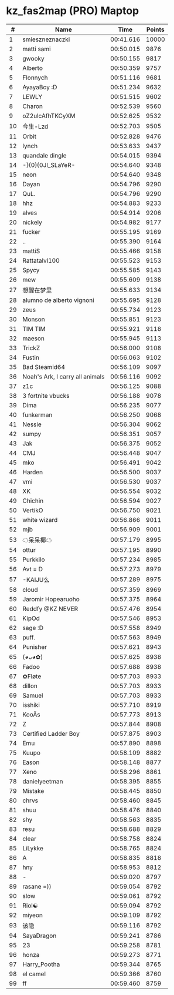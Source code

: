 # kz_fas2map (PRO) Maptop

|  # | Name | Time | Points |
|-------------- | -------------- | -------------- | -------------- | 
| 1 | smieszneznaczki | 00:41.616 | 10000 | 
| 2 | matti sami | 00:50.015 | 9876 | 
| 3 | gwooky | 00:50.155 | 9817 | 
| 4 | Alberto | 00:50.359 | 9757 | 
| 5 | Flonnych | 00:51.116 | 9681 | 
| 6 | AyayaBoy :D | 00:51.234 | 9632 | 
| 7 | LEWLY | 00:51.515 | 9602 | 
| 8 | Charon | 00:52.539 | 9560 | 
| 9 | oZ2ulcAfhTKCyXM | 00:52.625 | 9532 | 
| 10 | 今生-Lzd | 00:52.703 | 9505 | 
| 11 | Orbit | 00:52.828 | 9476 | 
| 12 | lynch | 00:53.633 | 9437 | 
| 13 | quandale dingle | 00:54.015 | 9394 | 
| 14 | -}{0}{0JI_SLaYeR- | 00:54.640 | 9348 | 
| 15 | neon | 00:54.640 | 9348 | 
| 16 | Dayan | 00:54.796 | 9290 | 
| 17 | QuL. | 00:54.796 | 9290 | 
| 18 | hhz | 00:54.883 | 9233 | 
| 19 | alves | 00:54.914 | 9206 | 
| 20 | nickely | 00:54.982 | 9177 | 
| 21 | fucker | 00:55.195 | 9169 | 
| 22 | .. | 00:55.390 | 9164 | 
| 23 | mattiS | 00:55.466 | 9158 | 
| 24 | Rattatalvl100 | 00:55.523 | 9153 | 
| 25 | Spycy | 00:55.585 | 9143 | 
| 26 | mew | 00:55.609 | 9138 | 
| 27 | 想醒在梦里 | 00:55.633 | 9134 | 
| 28 | alumno de alberto vignoni | 00:55.695 | 9128 | 
| 29 | zeus | 00:55.734 | 9123 | 
| 30 | Monson | 00:55.851 | 9123 | 
| 31 | TIM TIM | 00:55.921 | 9118 | 
| 32 | maeson | 00:55.945 | 9113 | 
| 33 | TrickZ | 00:56.000 | 9108 | 
| 34 | Fustin | 00:56.063 | 9102 | 
| 35 | Bad Steamid64 | 00:56.109 | 9097 | 
| 36 | Noah's Ark, I carry all animals | 00:56.116 | 9092 | 
| 37 | z1c | 00:56.125 | 9088 | 
| 38 | 3 fortnite vbucks | 00:56.188 | 9078 | 
| 39 | Dima | 00:56.235 | 9077 | 
| 40 | funkerman | 00:56.250 | 9068 | 
| 41 | Nessie | 00:56.304 | 9062 | 
| 42 | sumpy | 00:56.351 | 9057 | 
| 43 | Jak | 00:56.375 | 9052 | 
| 44 | CMJ | 00:56.448 | 9047 | 
| 45 | mko | 00:56.491 | 9042 | 
| 46 | Harden | 00:56.500 | 9037 | 
| 47 | vmi | 00:56.530 | 9037 | 
| 48 | XK | 00:56.554 | 9032 | 
| 49 | Chichin | 00:56.594 | 9027 | 
| 50 | VertikO | 00:56.750 | 9021 | 
| 51 | white wizard | 00:56.866 | 9011 | 
| 52 | mjb | 00:56.909 | 9001 | 
| 53 | ☁呆呆椰☁ | 00:57.179 | 8995 | 
| 54 | ottur | 00:57.195 | 8990 | 
| 55 | Purkkilo | 00:57.234 | 8985 | 
| 56 | Avt = D | 00:57.273 | 8979 | 
| 57 | -KAIJU么 | 00:57.289 | 8975 | 
| 58 | cloud | 00:57.359 | 8969 | 
| 59 | Jaromir Hopearuoho | 00:57.375 | 8964 | 
| 60 | Reddfy @KZ NEVER | 00:57.476 | 8954 | 
| 61 | KipOd | 00:57.546 | 8953 | 
| 62 | sage :D | 00:57.558 | 8949 | 
| 63 | puff. | 00:57.563 | 8949 | 
| 64 | Punisher | 00:57.621 | 8943 | 
| 65 | (◕ᴗ◕✿) | 00:57.625 | 8938 | 
| 66 | Fadoo | 00:57.688 | 8938 | 
| 67 | ✿Fløte | 00:57.703 | 8933 | 
| 68 | dillon | 00:57.703 | 8933 | 
| 69 | Samuel | 00:57.703 | 8933 | 
| 70 | isshiki | 00:57.710 | 8919 | 
| 71 | KooÄs | 00:57.773 | 8913 | 
| 72 | Z | 00:57.844 | 8908 | 
| 73 | Certified Ladder Boy | 00:57.875 | 8903 | 
| 74 | Emu | 00:57.890 | 8898 | 
| 75 | Kuupo | 00:58.109 | 8882 | 
| 76 | Eason | 00:58.148 | 8877 | 
| 77 | Xeno | 00:58.296 | 8861 | 
| 78 | danielyeetman | 00:58.395 | 8855 | 
| 79 | Mistake | 00:58.445 | 8850 | 
| 80 | chrvs | 00:58.460 | 8845 | 
| 81 | shuu | 00:58.476 | 8840 | 
| 82 | shy | 00:58.563 | 8835 | 
| 83 | resu | 00:58.688 | 8829 | 
| 84 | clear | 00:58.758 | 8824 | 
| 85 | LiLykke | 00:58.765 | 8824 | 
| 86 | A | 00:58.835 | 8818 | 
| 87 | hny | 00:58.953 | 8812 | 
| 88 | - | 00:59.020 | 8797 | 
| 89 | rasane =)) | 00:59.054 | 8792 | 
| 90 | slow | 00:59.061 | 8792 | 
| 91 | Riol☯ | 00:59.094 | 8792 | 
| 92 | miyeon | 00:59.109 | 8792 | 
| 93 | 该隐 | 00:59.116 | 8792 | 
| 94 | SayaDragon | 00:59.241 | 8786 | 
| 95 | 23 | 00:59.258 | 8781 | 
| 96 | honza | 00:59.273 | 8771 | 
| 97 | Harry_Pootha | 00:59.344 | 8765 | 
| 98 | el camel | 00:59.366 | 8760 | 
| 99 | ff | 00:59.460 | 8759 | 

